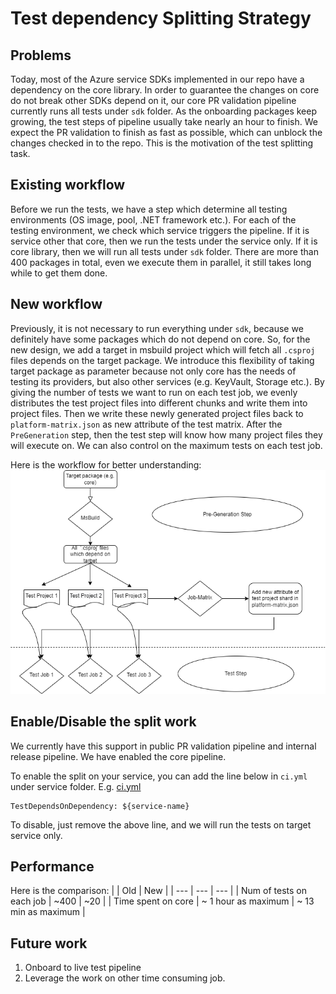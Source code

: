 # Test dependency Splitting Strategy
## Problems
Today, most of the Azure service SDKs implemented in our repo have a dependency on the core library. In order to guarantee the changes on core do not break other SDKs depend on it, our core PR validation pipeline currently runs all tests under `sdk` folder. As the onboarding packages keep growing, the test steps of pipeline usually take nearly an hour to finish. We expect the PR validation to finish as fast as possible, which can unblock the changes checked in to the repo. This is the motivation of the test splitting task.

## Existing workflow
Before we run the tests, we have a step which determine all testing environments (OS image, pool, .NET framework etc.). For each of the testing environment, we check which service triggers the pipeline. If it is service other that core, then we run the tests under the service only. If it is core library, then we will run all tests under `sdk` folder. There are more than 400 packages in total, even we execute them in parallel, it still takes long while to get them done. 

## New workflow
Previously, it is not necessary to run everything under `sdk`, because we definitely have some packages which do not depend on core. So, for the new design, we add a target in msbuild project which will fetch all `.csproj` files depends on the target package. We introduce this flexibility of taking target package as parameter because not only core has the needs of testing its providers, but also other services (e.g. KeyVault, Storage etc.). By giving the number of tests we want to run on each test job, we evenly distributes the test project files into different chunks and write them into project files. Then we write these newly generated project files back to `platform-matrix.json` as new attribute of the test matrix. After the `PreGeneration` step, then the test step will know how many project files they will execute on. We can also control on the maximum tests on each test job.

Here is the workflow for better understanding:
![Workflow](assets/test-split-workflow.png)

## Enable/Disable the split work
We currently have this support in public PR validation pipeline and internal release pipeline.
We have enabled the core pipeline.

To enable the split on your service, you can add the line below in `ci.yml` under service folder. E.g. [ci.yml](https://github.com/Azure/azure-sdk-for-net/blob/main/sdk/core/ci.yml)
```
TestDependsOnDependency: ${service-name}
```
To disable, just remove the above line, and we will run the tests on target service only.

## Performance
Here is the comparison:
|     | Old | New |
| --- | --- | --- |
| Num of tests on each job | ~400 | ~20 |
| Time spent on core | ~ 1 hour as maximum | ~ 13 min as maximum | 

## Future work
1. Onboard to live test pipeline
1. Leverage the work on other time consuming job.